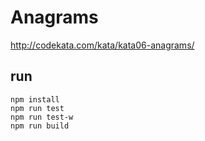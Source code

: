 # Anagrams
http://codekata.com/kata/kata06-anagrams/

## run 
```
npm install
npm run test
npm run test-w
npm run build

```
